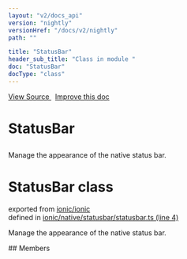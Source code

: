 ```yaml
---
layout: "v2/docs_api"
version: "nightly"
versionHref: "/docs/v2/nightly"
path: ""

title: "StatusBar"
header_sub_title: "Class in module "
doc: "StatusBar"
docType: "class"
---
```



<div class="improve-docs">
  <a href='http://github.com/driftyco/ionic2/tree/master/ionic/native/statusbar/statusbar.ts#L3'>
    View Source
  </a>
  &nbsp;
  <a href='http://github.com/driftyco/ionic2/edit/master/ionic/native/statusbar/statusbar.ts#L3'>
    Improve this doc
  </a>
</div>




<h1 class="api-title">

  StatusBar



</h1>





Manage the appearance of the native status bar.



<h1 class="class export">StatusBar <span class="type">class</span></h1>
<p class="module">exported from <a href='undefined'>ionic/ionic</a><br/>
defined in <a href="https://github.com/driftyco/ionic2/tree/master/ionic/native/statusbar/statusbar.ts#L4-L108">ionic/native/statusbar/statusbar.ts (line 4)</a>
</p>
<p><p>Manage the appearance of the native status bar.</p>
</p>
## Members


